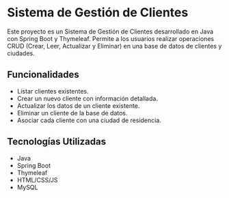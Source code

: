 # Sistema de Gestión de Clientes

Este proyecto es un Sistema de Gestión de Clientes desarrollado en Java con Spring Boot y Thymeleaf. Permite a los usuarios realizar operaciones CRUD (Crear, Leer, Actualizar y Eliminar) en una base de datos de clientes y ciudades.

## Funcionalidades

- Listar clientes existentes.
- Crear un nuevo cliente con información detallada.
- Actualizar los datos de un cliente existente.
- Eliminar un cliente de la base de datos.
- Asociar cada cliente con una ciudad de residencia.

## Tecnologías Utilizadas

- Java
- Spring Boot
- Thymeleaf 
- HTML/CSS/JS
- MySQL
